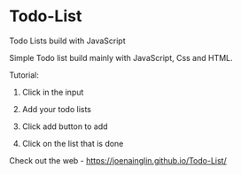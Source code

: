 # Todo-List
Todo Lists build with JavaScript 

Simple Todo list build mainly with JavaScript, Css and HTML. 

Tutorial: 

1. Click in the input 

2. Add your todo lists

3. Click add button to add

4. Click on the list that is done


Check out the web - https://joenainglin.github.io/Todo-List/
